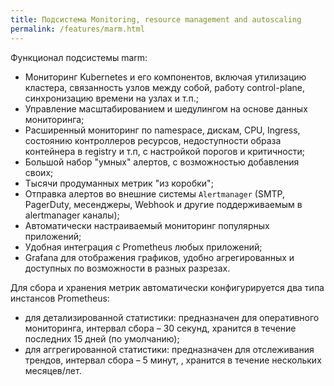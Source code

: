 ```yaml
---
title: Подсистема Monitoring, resource management and autoscaling
permalink: /features/marm.html
---
```


<!--Не надо писать про-->
<!-- - 010-operator-prometheus-crd-->
<!-- - 010-prometheus-crd-->
<!-- - 010-vertical-pod-autoscaler-crd-->

<!--Отсутствует информация по -->
<!-- - 301-prometheus-metrics-adapter-->
<!-- - 302-vertical-pod-autoscaler-->
<!-- - 303-prometheus-pushgateway-->
<!-- - 340-extended-monitoring-->
<!-- - 340-monitoring-applications-->
<!-- - 340-monitoring-custom-->
<!-- - 340-monitoring-kubernetes-control-plane-->
<!-- - 340-monitoring-ping-->
<!-- - 400-descheduler-->

<!--Есть информация по -->
<!-- - 200-operator-prometheus-->
<!-- - 300-prometheus-->


Функционал подсистемы marm:
- Мониторинг Kubernetes и его компонентов, включая утилизацию кластера, связанность узлов между собой, работу control-plane, синхронизацию времени на узлах и т.п.;
- Управление масштабированием и шедулингом на основе данных мониторинга;
- Расширенный мониторинг по namespace, дискам, CPU, Ingress, состоянию контроллеров ресурсов, недоступности образа контейнера в registry и т.п, с настройкой порогов и критичности;
- Большой набор "умных" алертов, с возможностью добавления своих;
- Тысячи продуманных метрик "из коробки";
- Отправка алертов во внешние системы `Alertmanager` (SMTP, PagerDuty, месенджеры, Webhook и другие поддерживаемым в alertmanager каналы);
- Автоматически настраиваемый мониторинг популярных приложений;
- Удобная интеграция с Prometheus любых приложений;
- Grafana для отображения графиков, удобно агрегированных и доступных по возможности в разных разрезах.

Для сбора и хранения метрик автоматически конфигурируется два типа инстансов Prometheus:
- для детализированной статистики: предназначен для оперативного мониторинга, интервал сбора – 30 секунд, хранится в течение последних 15 дней (по умолчанию);
- для аггрегированной статистики: предназначен для отслеживания трендов, интервал сбора – 5 минут, , хранится в течение нескольких месяцев/лет.

